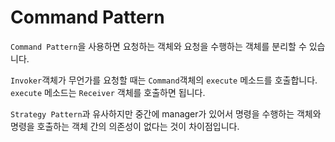 # Command Pattern

`Command Pattern`을 사용하면 요청하는 객체와 요청을 수행하는 객체를 분리할 수 있습니다.

`Invoker`객체가 무언가를 요청할 때는 `Command`객체의 `execute` 메소드를 호출합니다. `execute` 메소드는 `Receiver` 객체를 호출하면 됩니다.

`Strategy Pattern`과 유사하지만 중간에 manager가 있어서 명령을 수행하는 객체와 명령을 호출하는 객체 간의 의존성이 없다는 것이 차이점입니다.
